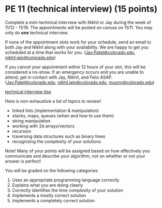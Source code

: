 PE 11 (technical interview) (15 points)
==============
Complete a mini-technical interview with Nikhil or Jay during the week of 11/12 - 11/19. The appointments will be posted on canvas on 11/11. You may only do __one__ technical interview.  

If none of the appointment slots work for your schedule, send an email to both Jay and Nikhil along with your availability. We are happy to get you scheduled at a time that works for you. (Jay.Patel@colorado.edu, nikhil.jain@colorado.edu)  

If you cancel your appointment within 12 hours of your slot, this will be considered a no-show. If an emergency occurs and you are unable to attend, get in contact with Jay, Nikhil, and Felix ASAP. (Jay.Patel@colorado.edu, nikhil.jain@colorado.edu, muzny@colorado.edu)

[technical interview tips](../lectures/17_review_technicalinterviewspart1/technicalinterviewtips.md)

Here is non-exhaustive a list of topics to review!
- linked lists (implementation & manipulation)
- stacks, maps, queues (when and how to use them)
- string manipulation
- working with 2d arrays/vectors
- recursion
- traversing data structures such as binary trees
- recognizing the complexity of your solutions

Note! Many of your points will be assigned based on how effectively you communicate and describe your algorithm, not on whether or not your answer is perfect!  
  
You will be graded on the following categories:
1. Uses an appropriate programming language correctly
2. Explains what you are doing clearly
3. Correctly identifies the time complexity of your solution
4. Implements a mostly correct solution
5. Implements a completely correct solution

